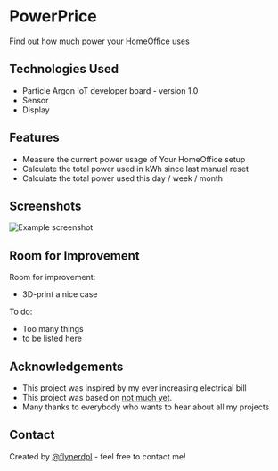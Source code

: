 # PowerPrice
Find out how much power your HomeOffice uses
<!-- > Live demo [_here_](https://www.example.com). --><!-- If you have the project hosted somewhere, include the link here. -->

<!-- ## Table of Contents
* [General Info](#general-information)
* [Technologies Used](#technologies-used)
* [Features](#features)
* [Screenshots](#screenshots)
* [Setup](#setup)
* [Usage](#usage)
* [Project Status](#project-status)
* [Room for Improvement](#room-for-improvement)
* [Acknowledgements](#acknowledgements)
* [Contact](#contact)
<!-- * [License](#license) -->


<!-- ## General Information
- Provide general information about your project here.
- What problem does it (intend to) solve?
- What is the purpose of your project?
- Why did you undertake it?
<!-- You don't have to answer all the questions - just the ones relevant to your project. -->


## Technologies Used
- Particle Argon IoT developer board - version 1.0
- Sensor
- Display


## Features
- Measure the current power usage of Your HomeOffice setup
- Calculate the total power used in kWh since last manual reset
- Calculate the total power used this day / week / month


## Screenshots
![Example screenshot](./img/screenshot.png)
<!-- If you have screenshots you'd like to share, include them here. -->

<!-- ## Setup
What are the project requirements/dependencies? Where are they listed? A requirements.txt or a Pipfile.lock file perhaps? Where is it located?

Proceed to describe how to install / setup one's local environment / get started with the project.


<!-- ## Usage
How does one go about using it?
Provide various use cases and code examples here.

`write-your-code-here`


## Project Status
Project is: Just starting up
<!--   _ very much in progress_ / _complete_ / _no longer being worked on_. If you are no longer working on it, provide reasons why.   -->

## Room for Improvement
Room for improvement:
- 3D-print a nice case

To do:
- Too many things
- to be listed here


## Acknowledgements
- This project was inspired by my ever increasing electrical bill
- This project was based on [not much yet](https://www.notmuchyet.com).
- Many thanks to everybody who wants to hear about all my projects


## Contact
Created by [@flynerdpl](https://www.flynerd.pl/) - feel free to contact me!


<!-- Optional -->
<!-- ## License -->
<!-- This project is open source and available under the [... License](). -->

<!-- You don't have to include all sections - just the one's relevant to your project -->
